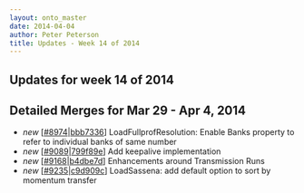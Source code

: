 ```yaml
---
layout: onto_master
date: 2014-04-04
author: Peter Peterson
title: Updates - Week 14 of 2014
---
```

Updates for week 14 of 2014
---------------------------

Detailed Merges for Mar 29 - Apr 4, 2014
----------------------------------------
* *new* \[[#8974](http://trac.mantidproject.org/mantid/ticket/8974)|[bbb7336](https://github.com/mantidproject/mantid/commit/bbb73364b1bb13989501df211b7c1b75af9230fd)\] LoadFullprofResolution: Enable Banks property to refer to individual banks of same number
* *new* \[[#9089](http://trac.mantidproject.org/mantid/ticket/9089)|[799f89e](https://github.com/mantidproject/mantid/commit/799f89edb4a89b7d53d3e61f33c0b0a5a06ff008)\] Add keepalive implementation
* *new* \[[#9168](http://trac.mantidproject.org/mantid/ticket/9168)|[b4dbe7d](https://github.com/mantidproject/mantid/commit/b4dbe7d1efb664e3e3b26e6b34ae4d5997752a23)\] Enhancements around Transmission Runs
* *new* \[[#9235](http://trac.mantidproject.org/mantid/ticket/9235)|[c9d909c](https://github.com/mantidproject/mantid/commit/c9d909cc86f7e9921b0af6a01582cc942d4e9fdd)\] LoadSassena: add default option to sort by momentum transfer

